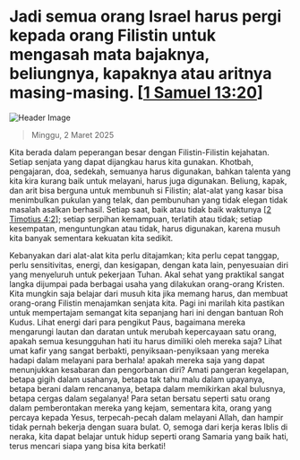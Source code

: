 
# Jadi semua orang Israel harus pergi kepada orang Filistin untuk mengasah mata bajaknya, beliungnya, kapaknya atau aritnya masing-masing. [[1 Samuel 13:20](http://alkitab.sabda.org/?1%20Samuel%2013:20)]

![Header Image](https://alkitab.app/slice/sunrise.jpg)

> Minggu, 2 Maret 2025

Kita berada dalam peperangan besar dengan Filistin-Filistin kejahatan. Setiap senjata yang dapat dijangkau harus kita gunakan. Khotbah, pengajaran, doa, sedekah, semuanya harus digunakan, bahkan talenta yang kita kira kurang baik untuk melayani, harus juga digunakan. Beliung, kapak, dan arit bisa berguna untuk membunuh si Filistin; alat-alat yang kasar bisa menimbulkan pukulan yang telak, dan pembunuhan yang tidak elegan tidak masalah asalkan berhasil. Setiap saat, baik atau tidak baik waktunya [[2 Timotius 4:2](http://alkitab.sabda.org/?2%20Timotius%204:2)]; setiap serpihan kemampuan, terlatih atau tidak; setiap kesempatan, menguntungkan atau tidak, harus digunakan, karena musuh kita banyak sementara kekuatan kita sedikit.

Kebanyakan dari alat-alat kita perlu ditajamkan; kita perlu cepat tanggap, perlu sensitivitas, energi, dan kesigapan, dengan kata lain, penyesuaian diri yang menyeluruh untuk pekerjaan Tuhan. Akal sehat yang praktikal sangat langka dijumpai pada berbagai usaha yang dilakukan orang-orang Kristen. Kita mungkin saja belajar dari musuh kita jika memang harus, dan membuat orang-orang Filistin menajamkan senjata kita. Pagi ini marilah kita pastikan untuk mempertajam semangat kita sepanjang hari ini dengan bantuan Roh Kudus. Lihat energi dari para pengikut Paus, bagaimana mereka mengarungi lautan dan daratan untuk merubah kepercayaan satu orang, apakah semua kesungguhan hati itu harus dimiliki oleh mereka saja? Lihat umat kafir yang sangat berbakti, penyiksaan-penyiksaan yang mereka hadapi dalam melayani para berhala! apakah mereka saja yang dapat menunjukkan kesabaran dan pengorbanan diri? Amati pangeran kegelapan, betapa gigih dalam usahanya, betapa tak tahu malu dalam upayanya, betapa berani dalam rencananya, betapa dalam memikirkan akal bulusnya, betapa cergas dalam segalanya! Para setan bersatu seperti satu orang dalam pemberontakan mereka yang kejam, sementara kita, orang yang percaya kepada Yesus, terpecah-pecah dalam melayani Allah, dan hampir tidak pernah bekerja dengan suara bulat. O, semoga dari kerja keras Iblis di neraka, kita dapat belajar untuk hidup seperti orang Samaria yang baik hati, terus mencari siapa yang bisa kita berkati!
    